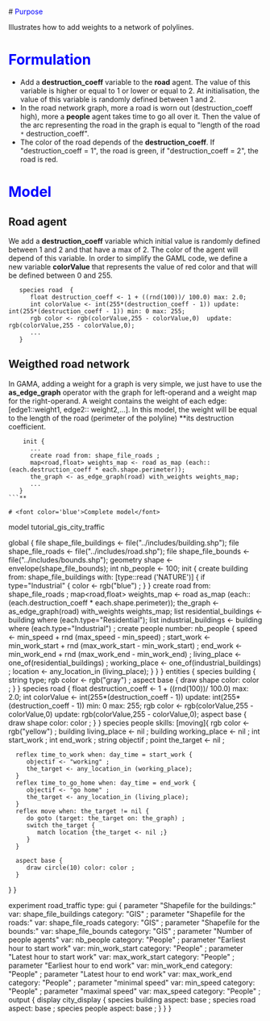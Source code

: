 
<br />
# <font color='blue'>Purpose</font>

Illustrates how to add weights to a network of polylines.

# <font color='blue'>Formulation</font>
  * Add a **destruction\_coeff** variable to the **road** agent. The value of this variable is higher or equal to 1 or lower or equal to 2. At initialisation, the value of this variable is randomly defined between 1 and 2.
  * In the road network graph, more a road is worn out (destruction\_coeff high), more a **people** agent takes time to go all over it. Then the value of the arc representing the road in the graph is equal to "length of the road `*` destruction\_coeff".
  * The color of the road depends of the **destruction\_coeff**. If "destruction\_coeff = 1", the road is green, if "destruction\_coeff = 2", the road is red.


# <font color='blue'>Model</font>


## Road agent
We add a **destruction\_coeff** variable which initial value is randomly defined between 1 and 2 and that have a max of 2. The color of the agent will depend of this variable. In order to simplify the GAML code, we define a new variable  **colorValue** that represents the value of red color and that will be defined between 0 and 255.

```
   species road  {
      float destruction_coeff <- 1 + ((rnd(100))/ 100.0) max: 2.0;
      int colorValue <- int(255*(destruction_coeff - 1)) update: int(255*(destruction_coeff - 1)) min: 0 max: 255;
      rgb color <- rgb(colorValue,255 - colorValue,0)  update: rgb(colorValue,255 - colorValue,0);
      ...
   }
```


## Weigthed road network
In GAMA, adding a weight for a graph is very simple, we just have to use the **as\_edge\_graph** operator with the graph for left-operand and a weight map for the right-operand. A weight contains the weight of each edge: [edge1::weight1, edge2:: weight2,...]. In this model, the weight will be equal to the length of the road (perimeter of the polyline) **its destruction coefficient.
```
    init {
      ...
      create road from: shape_file_roads ;
      map<road,float> weights_map <- road as_map (each:: (each.destruction_coeff * each.shape.perimeter));
      the_graph <- as_edge_graph(road) with_weights weights_map;
      ...
   }
```**

# <font color='blue'>Complete model</font>

```
model tutorial_gis_city_traffic

global {
   file shape_file_buildings <- file("../includes/building.shp");
   file shape_file_roads <- file("../includes/road.shp");
   file shape_file_bounds <- file("../includes/bounds.shp");
   geometry shape <- envelope(shape_file_bounds);
   int nb_people <- 100;
   init {
       create building from: shape_file_buildings with: [type::read ('NATURE')] {
         if type="Industrial" {
            color <- rgb("blue") ;
         }
      }
      create road from: shape_file_roads ;
      map<road,float> weights_map <- road as_map (each:: (each.destruction_coeff * each.shape.perimeter));
      the_graph <- as_edge_graph(road) with_weights weights_map;
      list<building> residential_buildings <- building where (each.type="Residential");
      list<building> industrial_buildings <- building where (each.type="Industrial") ;
      create people number: nb_people {
         speed <- min_speed + rnd (max_speed - min_speed) ;
         start_work <- min_work_start + rnd (max_work_start - min_work_start) ;
         end_work <- min_work_end + rnd (max_work_end - min_work_end) ;
         living_place <- one_of(residential_buildings) ;
         working_place <- one_of(industrial_buildings) ;
         location <- any_location_in (living_place); 
      }
   }
}
entities {
   species building {
      string type; 
      rgb color <- rgb("gray")  ;
      aspect base {
         draw shape color: color ;
      }
   }
   species road  {
      float destruction_coeff <- 1 + ((rnd(100))/ 100.0)  max: 2.0;
      int colorValue <- int(255*(destruction_coeff - 1)) update: int(255*(destruction_coeff - 1)) min: 0 max: 255;
      rgb color <- rgb(colorValue,255 - colorValue,0)  update: rgb(colorValue,255 - colorValue,0);
      aspect base {
         draw shape color: color ;
      }
   }
    species people skills: [moving]{
      rgb color <- rgb("yellow") ;
      building living_place <- nil ;
      building working_place <- nil ;
      int start_work ;
      int end_work  ;
      string objectif ; 
      point the_target <- nil ;
     
      reflex time_to_work when: day_time = start_work {
         objectif <- "working" ;
         the_target <- any_location_in (working_place);
      }
      reflex time_to_go_home when: day_time = end_work {
         objectif <- "go home" ;
         the_target <- any_location_in (living_place); 
      }  
      reflex move when: the_target != nil {
         do goto (target: the_target on: the_graph) ; 
         switch the_target { 
            match location {the_target <- nil ;}
         }
      }
      
      aspect base {
         draw circle(10) color: color ;
      }
   }
}
   
experiment road_traffic type: gui {
   parameter "Shapefile for the buildings:" var: shape_file_buildings category: "GIS" ;
   parameter "Shapefile for the roads:" var: shape_file_roads category: "GIS" ;
   parameter "Shapefile for the bounds:" var: shape_file_bounds category: "GIS" ; 
   parameter "Number of people agents" var: nb_people category: "People" ;
   parameter "Earliest hour to start work" var: min_work_start category: "People" ;
   parameter "Latest hour to start work" var: max_work_start category: "People" ;
   parameter "Earliest hour to end work" var: min_work_end category: "People" ;
   parameter "Latest hour to end work" var: max_work_end category: "People" ;
   parameter "minimal speed" var: min_speed category: "People" ;
   parameter "maximal speed" var: max_speed category: "People" ;
   output {
      display city_display {
         species building aspect: base ;
         species road aspect: base ;
         species people aspect: base ;
      }
   }
}
```